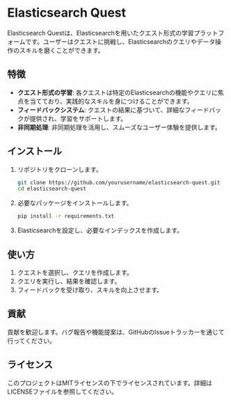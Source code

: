 # Elasticsearch Quest

Elasticsearch Questは、Elasticsearchを用いたクエスト形式の学習プラットフォームです。ユーザーはクエストに挑戦し、Elasticsearchのクエリやデータ操作のスキルを磨くことができます。

## 特徴

- **クエスト形式の学習**: 各クエストは特定のElasticsearchの機能やクエリに焦点を当てており、実践的なスキルを身につけることができます。
- **フィードバックシステム**: クエストの結果に基づいて、詳細なフィードバックが提供され、学習をサポートします。
- **非同期処理**: 非同期処理を活用し、スムーズなユーザー体験を提供します。

## インストール

1. リポジトリをクローンします。
   ```bash
   git clone https://github.com/yourusername/elasticsearch-quest.git
   cd elasticsearch-quest
   ```

2. 必要なパッケージをインストールします。
   ```bash
   pip install -r requirements.txt
   ```

3. Elasticsearchを設定し、必要なインデックスを作成します。

## 使い方

1. クエストを選択し、クエリを作成します。
2. クエリを実行し、結果を確認します。
3. フィードバックを受け取り、スキルを向上させます。

## 貢献

貢献を歓迎します。バグ報告や機能提案は、GitHubのIssueトラッカーを通じて行ってください。

## ライセンス

このプロジェクトはMITライセンスの下でライセンスされています。詳細はLICENSEファイルを参照してください。
